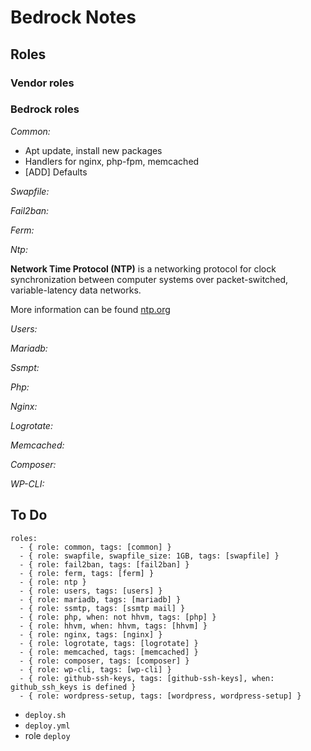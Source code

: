 # Bedrock Notes

## Roles 

### Vendor roles 



### Bedrock roles 

_Common:_

* Apt update, install new packages
* Handlers for nginx, php-fpm, memcached
* [ADD] Defaults

_Swapfile:_

_Fail2ban:_

_Ferm:_

_Ntp:_

__Network Time Protocol (NTP)__ is a networking protocol for clock synchronization between computer systems over packet-switched, variable-latency data networks. 

More information can be found [ntp.org](http://www.pool.ntp.org/en/)

_Users:_

_Mariadb:_

_Ssmpt:_

_Php:_

_Nginx:_

_Logrotate:_

_Memcached:_

_Composer:_

_WP-CLI:_

## To Do

```
roles:
  - { role: common, tags: [common] }
  - { role: swapfile, swapfile_size: 1GB, tags: [swapfile] }
  - { role: fail2ban, tags: [fail2ban] }
  - { role: ferm, tags: [ferm] }
  - { role: ntp }
  - { role: users, tags: [users] }
  - { role: mariadb, tags: [mariadb] }
  - { role: ssmtp, tags: [ssmtp mail] }
  - { role: php, when: not hhvm, tags: [php] }
  - { role: hhvm, when: hhvm, tags: [hhvm] }
  - { role: nginx, tags: [nginx] }
  - { role: logrotate, tags: [logrotate] }
  - { role: memcached, tags: [memcached] }
  - { role: composer, tags: [composer] }
  - { role: wp-cli, tags: [wp-cli] }
  - { role: github-ssh-keys, tags: [github-ssh-keys], when: github_ssh_keys is defined }
  - { role: wordpress-setup, tags: [wordpress, wordpress-setup] }
```

* `deploy.sh`
* `deploy.yml`
* role `deploy`